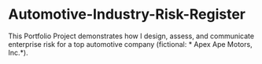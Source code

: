 # Automotive-Industry-Risk-Register
This Portfolio Project demonstrates how I design, assess, and communicate enterprise risk for a top automotive company (fictional: * Apex Ape Motors, Inc.*).
